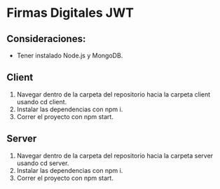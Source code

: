 # Firmas Digitales JWT

## Consideraciones: 

- Tener instalado Node.js y MongoDB.

## Client

1. Navegar dentro de la carpeta del repositorio hacia la carpeta client usando cd client.
2. Instalar las dependencias con npm i.
3. Correr el proyecto con npm start. 

## Server

1. Navegar dentro de la carpeta del repositorio hacia la carpeta server usando cd server.
2. Instalar las dependencias con npm i.
3. Correr el proyecto con npm start.
